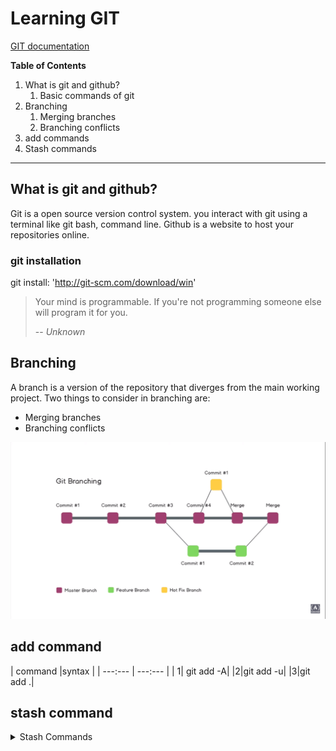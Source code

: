 # Learning GIT

[GIT documentation](https://www.atlassian.com/git/tutorials)

**Table of Contents**
1. What is git and github?
    1. Basic commands of git
1. Branching
    1. Merging branches
    1. Branching conflicts
1. add commands
1. Stash commands

---


## What is git and  github?

<p>Git is a open source version control system. you interact with git using a terminal like git bash, command line.
Github is a website to host your repositories online.</p>

### git installation

git install: 'http://git-scm.com/download/win'

> Your mind is programmable. If you're not programming someone else will program it for you.
>
> -- <cite>Unknown</cite>

## Branching
A branch is a version of the repository that diverges from the main working project.
Two things to consider in branching are:

 - Merging branches
 - Branching conflicts

![branching image](./branching.png)

## add command
| command |syntax |
| ---:--- | ---:--- |
| 1| git add -A|
|2|git add -u|
|3|git add .|

## stash command
<details>
        <summary>Stash Commands</summary>

        git stash save "Worked on add function"
        git stash apply stash@{0} 
        git stash list
        git stash pop
        git stash drop stash@{0}
</details>










